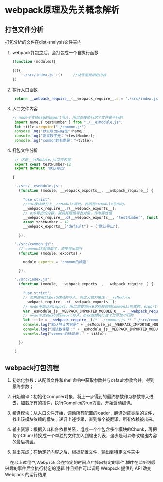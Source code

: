 # webpack原理及先关概念解析

## 打包文件分析
打包分析的文件在dist-analysis文件夹内

1. webpack打包之后，会打包成一个自执行函数
    ```javascript
    (function (modules){

    })({
        "./src/index.js":()     //括号里是函数内容
    })
    ```
2. 执行入口函数
    ```javascript
     return __webpack_require__(__webpack_require__.s = "./src/index.js");
    ```
3. 入口文件内容
   ```javascript
   // node不支持es6的import导入，所以直接执行这个文件是不行的
    import name,{ testNumber } from "./__esModule.js";
    let title =require("./common.js")
    console.log("默认导出内容是"+name);
    console.log("测试数字是："+testNumber);
    console.log("common的标题是："+title);
   ```
4. 打包文件分析
   ```javascript
    // 这是__esModule.js文件内容
    export const testNumber=12
    export default "默认导出"
   ```
   ```javascript
   {

    "./src/__esModule.js":
      (function (module, __webpack_exports__, __webpack_require__) {

        "use strict";
        //es6模块就打上__esModule属性，表明是esModule导出的。
        __webpack_require__.r(__webpack_exports__);
        // es6导出的内容，就将其赋给导出对象，作为属性值
        __webpack_require__.d(__webpack_exports__, "testNumber", function () { return testNumber; });
        const testNumber = 12
        __webpack_exports__["default"] = ("默认导出");

      }),

    "./src/common.js":
      // commonJS就简单了，直接导出就行
      (function (module, exports) {

        module.exports = 'common的标题'

      }),

    "./src/index.js":
      (function (module, __webpack_exports__, __webpack_require__) {

        "use strict";
        // 如果使用的是es6模块的导入，则定义额外属性：__esModule
        __webpack_require__.r(__webpack_exports__);
        // node不能识别import，所以需要将es6这些转换成commonJs形式的。export导出的内容会变成导出对象的属性值
        var _esModule_js__WEBPACK_IMPORTED_MODULE_0__ = __webpack_require__(/*! ./__esModule.js */ "./src/__esModule.js");
        // node不支持es6的import导入，所以直接执行这个文件是不行的
        let title = __webpack_require__(/*! ./common.js */ "./src/common.js")
        console.log("默认导出内容是" + _esModule_js__WEBPACK_IMPORTED_MODULE_0__["default"]);
        console.log("测试数字是：" + _esModule_js__WEBPACK_IMPORTED_MODULE_0__["testNumber"]);
        console.log("common的标题是：" + title);

      })

    }
   ```
## webpack打包流程

1. 初始化参数：从配置文件和shell命令中获取参数并与default参数合并，得到最终参数；
   
2. 开始编译：初始化Compiler对象，将上一步得到的最终参数作为参数导入进去，加载所有的插件，执行Compiler的run方法，开始启动编译。
3. 编译模块：从入口文件开始，调动所有配置的loader，翻译对应类型的文件，找出该模块依赖的模块；递归上述步骤，直到每个被翻译、所有依赖被出来。
4. 输出资源：根据入口和各依赖关系，组成一个个包含多个模块的Chunk，再把每个Chunk转换成一个单独的文件加入到输出列表，这步是可以修改输出内容的最后机会。
5. 输出完成：在确定好内容之后，根据配置文件，输出到特定文件夹中

&nbsp;&nbsp;&nbsp;&nbsp;在以上过程中,Webpack 会在特定的时间点广播出特定的事件,插件在监听到感兴趣的事件后会执行特定的逻辑,并且插件可以调用 Webpack 提供的 API 改变 Webpack 的运行结果